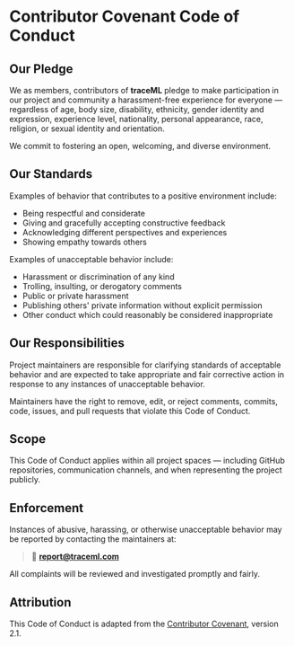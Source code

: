 # Contributor Covenant Code of Conduct

## Our Pledge

We as members, contributors of **traceML** pledge to make participation in our project and community a harassment-free experience for everyone — regardless of age, body size, disability, ethnicity, gender identity and expression, experience level, nationality, personal appearance, race, religion, or sexual identity and orientation.

We commit to fostering an open, welcoming, and diverse environment.

## Our Standards

Examples of behavior that contributes to a positive environment include:
- Being respectful and considerate
- Giving and gracefully accepting constructive feedback
- Acknowledging different perspectives and experiences
- Showing empathy towards others

Examples of unacceptable behavior include:
- Harassment or discrimination of any kind
- Trolling, insulting, or derogatory comments
- Public or private harassment
- Publishing others' private information without explicit permission
- Other conduct which could reasonably be considered inappropriate

## Our Responsibilities

Project maintainers are responsible for clarifying standards of acceptable behavior and are expected to take appropriate and fair corrective action in response to any instances of unacceptable behavior.

Maintainers have the right to remove, edit, or reject comments, commits, code, issues, and pull requests that violate this Code of Conduct.

## Scope

This Code of Conduct applies within all project spaces — including GitHub repositories, communication channels, and when representing the project publicly.

## Enforcement

Instances of abusive, harassing, or otherwise unacceptable behavior may be reported by contacting the maintainers at:
> 📧 **report@traceml.com**

All complaints will be reviewed and investigated promptly and fairly.

## Attribution

This Code of Conduct is adapted from the [Contributor Covenant](https://www.contributor-covenant.org), version 2.1.